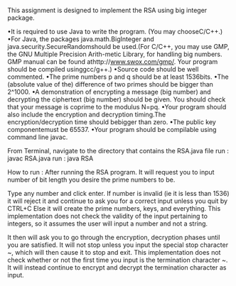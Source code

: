 This assignment is designed to implement the RSA using big integer package.

•It  is  required  to  use  Java  to  write  the  program. (You  may  chooseC/C++.)
•For Java, the packages java.math.BigInteger and java.security.SecureRandomshould be used.(For  C/C++,  you  may  use  GMP,  the  GNU  Multiple  Precision  Arith-metic Library, for handling big numbers.  GMP manual can be found athttp://www.swox.com/gmp/. Your program should be compiled usinggcc/g++.)
•Source code should be well commented.
•The prime numbers p and q should be at least 1536bits.
•The  (absolute  value  of  the)  difference  of  two  primes  should  be  bigger than 2^1000.
•A demonstration of encrypting a message (big number) and decrypting the ciphertext (big number) should be given.  You should check that your message is coprime to the modulus N=pq.
•Your program should also include the encryption and decryption timing.The encryption/decryption time should bebigger than zero.
•The public key componentemust be 65537.
•Your program should be compilable using command line javac.

From Terminal, navigate to the directory that contains the RSA.java file
run : javac RSA.java
run : java RSA

How to run :
After running the RSA program. It will request you to input number of bit length you desire the prime numbers to be.

Type any number and click enter.
  If number is invalid (ie it is less than 1536) it will reject it and continue to ask you for a correct input
  unless you quit by CTRL+C
  Else it will create the prime numbers, keys, and everything.
  This implementation does not check the validity of the input pertaining to integers, so it assumes the user will
  input a number and not a string.

It then will ask you to go through the encryption, decryption phases until you are satisfied.
It will not stop unless you input the special stop character ~, which will then cause it to stop and exit.
This implementation does not check whether or not the first time you input is the termination character ~. It will
instead continue to encrypt and decrypt the termination character as input.
